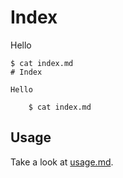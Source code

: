 # Index

Hello

    $ cat index.md
    # Index

    Hello

        $ cat index.md

## Usage

Take a look at [usage.md](usage.md).
